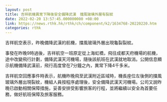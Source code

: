 ```yaml
---
layout: post
title: 吉祥航機異常下降後安全備降武漢　擋風玻璃外層有裂紋
date: 2022-02-20 13:57:45.000000000 +08:00
link: https://news.rthk.hk/rthk/ch/component/k2/1634768-20220220.htm
categories: rthk
---
```


吉祥航空表示，昨晚備降武漢的航機，擋風玻璃外層出現龜裂裂紋。

事發在昨晚9時過後，吉祥航空一班原定從上海虹橋，飛往成都天府機場的航機，途中改變飛行計劃，備降武漢天河機場，隨後該航班在武漢就地取消。公開信息顯示航機備降武漢前，飛行高度曾在7分鐘之內，異常下降4千多米。

吉祥航空回應事件時表示，航機昨晚飛至武漢附近區域時，機長座位左後側的擋風玻璃外層出現裂紋，機組人員按程序處理後，安全備降武漢天河機場。公司又說昨晚已啟動相關保障措施，妥善安排受影響旅客的行程，並將繼續以安全為首要任務，做好航班保障及旅客服務。
